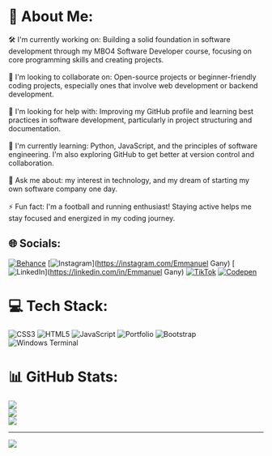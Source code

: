# 💫 About Me:
🛠️ I'm currently working on: Building a solid foundation in software development through my MBO4 Software Developer course, focusing on core programming skills and creating projects.<br><br>🤝 I'm looking to collaborate on: Open-source projects or beginner-friendly coding projects, especially ones that involve web development or backend development.<br><br>👐 I'm looking for help with: Improving my GitHub profile and learning best practices in software development, particularly in project structuring and documentation.<br><br>🌱 I'm currently learning: Python, JavaScript, and the principles of software engineering. I'm also exploring GitHub to get better at version control and collaboration.<br><br>💬 Ask me about: my interest in technology, and my dream of starting my own software company one day.<br><br>⚡ Fun fact: I'm a football and running enthusiast! Staying active helps me stay focused and energized in my coding journey.


## 🌐 Socials:
[![Behance](https://img.shields.io/badge/Behance-1769ff?logo=behance&logoColor=white)](https://behance.net/cublex01) [![Instagram](https://img.shields.io/badge/Instagram-%23E4405F.svg?logo=Instagram&logoColor=white)](https://instagram.com/Emmanuel Gany) [![LinkedIn](https://img.shields.io/badge/LinkedIn-%230077B5.svg?logo=linkedin&logoColor=white)](https://linkedin.com/in/Emmanuel Gany) [![TikTok](https://img.shields.io/badge/TikTok-%23000000.svg?logo=TikTok&logoColor=white)](https://tiktok.com/@it_pro_coding) [![Codepen](https://img.shields.io/badge/Codepen-000000?style=for-the-badge&logo=codepen&logoColor=white)](https://codepen.io/cublex01) 

# 💻 Tech Stack:
![CSS3](https://img.shields.io/badge/css3-%231572B6.svg?style=for-the-badge&logo=css3&logoColor=white) ![HTML5](https://img.shields.io/badge/html5-%23E34F26.svg?style=for-the-badge&logo=html5&logoColor=white) ![JavaScript](https://img.shields.io/badge/javascript-%23323330.svg?style=for-the-badge&logo=javascript&logoColor=%23F7DF1E) ![Portfolio](https://img.shields.io/badge/Portfolio-%23000000.svg?style=for-the-badge&logo=firefox&logoColor=#FF7139) ![Bootstrap](https://img.shields.io/badge/bootstrap-%238511FA.svg?style=for-the-badge&logo=bootstrap&logoColor=white) ![Windows Terminal](https://img.shields.io/badge/Windows%20Terminal-%234D4D4D.svg?style=for-the-badge&logo=windows-terminal&logoColor=white)
# 📊 GitHub Stats:
![](https://github-readme-stats.vercel.app/api?username=kenya77&theme=dark&hide_border=false&include_all_commits=false&count_private=false)<br/>
![](https://github-readme-streak-stats.herokuapp.com/?user=kenya77&theme=dark&hide_border=false)<br/>
![](https://github-readme-stats.vercel.app/api/top-langs/?username=kenya77&theme=dark&hide_border=false&include_all_commits=false&count_private=false&layout=compact)

---
[![](https://visitcount.itsvg.in/api?id=kenya77&icon=0&color=0)](https://visitcount.itsvg.in)

<!-- Proudly created with GPRM ( https://gprm.itsvg.in ) -->
